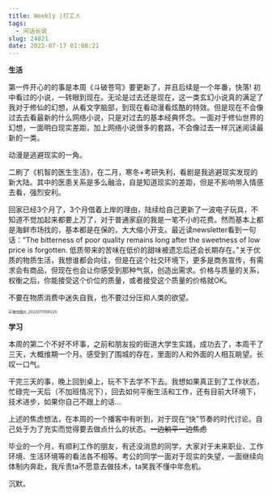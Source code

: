 ```yaml
---
title: Weekly |打工人
tags:
  - 闲话长说
slug: 24821
date: 2022-07-17 01:00:21
---
```


**生活**

第一件开心的的事是本周《斗破苍穹》要更新了，并且后续是一个年番，快落! 初中看过的小说，一转眼到现在。无论是过去还是现在，这一类玄幻小说真的满足了我对于修仙的幻想，从看文字脑部，到现在看动漫看炫酷的特效。但是现在不会像过去去看最新的什么网络小说，只是对过去的基本经典怀念。一面对于修仙世界的幻想，一面明白现实差距，加上网络小说很多的套路，不会像过去一样沉迷阅读最新的一类。

动漫是逃避现实的一角。

二刷了《机智的医生生活》，在二月，寒冬+考研失利，看剧是我逃避现实发现的新大陆。其中的医患关系是多么融洽，自是知道现实的差距，但是不影响带入情感去看，强烈安利。

回家已经3个月了，3个月借着上岸的理由，陆续给自己更新了一波电子玩具，不知道不觉加起来都要上万了，对于普通家庭的我是一笔不小的花费。然而基本上都是海鲜市场找的，基本都是在保的，大大缩小开支。最近读newsletter看到一句话：“The bitterness of poor quality remains long after the sweetness of low price is forgotten. 低质带来的苦味在低价的甜味被遗忘后还会长期存在。”关于优质的物质生活，我想谁都会向往，但是在这个社交环境下，更多是商务宣传，有需求会有商品，但现在也会让你感受到那种气氛，创造出需求。价格与质量的关系，权衡之后，你能接受这个价位的质量，或者接受这个质量的价格就OK。

不要在物质消费中迷失自我，也不要过分压抑人类的欲望。

<img src="https://bu.dusays.com/2022/12/24/63a6b66a410df.jpeg" alt="微信图片_20220717091220" style="zoom: 50%;" />

**学习**

本周的第二个不好不坏事，之前和朋友投的街道大学生实践，成功去了，本周干了三天，大概维期一个月。感受到了围城的存在，里面的人和外面的人相互眺望。长叹一口气。

干完三天的事，晚上回到桌上，玩不下去学不下去。我想如果真正到了工作状态，忙碌完一天后（不加班情况下），回去如何平衡生活和工作，还有目前大环境下，技术进步，如果你自己不跟上的话... 

上述的焦虑想法，在本周的一个播客中有听到，对于现在“快”节奏的时代讨论。自己处于为了充实而觉得要去做点什么的状态。~~一边躺平一边焦虑~~

毕业的一个月，有顺利工作的朋友，有还没消息的同学，大家对于未来职业、工作环境、生活环境等的看法各不相等。考公的同学一面对于现实的失望，一面继续向体制内奔赴，我斥责ta不愿意去做技术，ta笑我不懂中年危机。

沉默。

